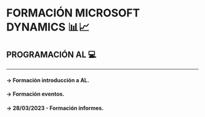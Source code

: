 # FORMACIÓN MICROSOFT DYNAMICS 📊📈


## PROGRAMACIÓN AL 💻

---
#### -> Formación introducción a AL.
#### -> Formación eventos.
#### -> 28/03/2023 - Formación informes.



